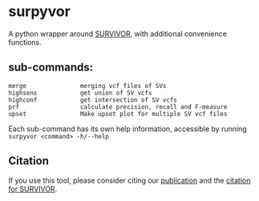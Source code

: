 # surpyvor
A python wrapper around [SURVIVOR](https://github.com/fritzsedlazeck/SURVIVOR), with additional convenience functions.


## sub-commands:
    merge               merging vcf files of SVs
    highsens            get union of SV vcfs
    highconf            get intersection of SV vcfs
    prf                 calculate precision, recall and F-measure
    upset               Make upset plot for multiple SV vcf files

Each sub-command has its own help information, accessible by running `surpyvor <command> -h/--help`

## Citation
If you use this tool, please consider citing our [publication](https://genome.cshlp.org/content/early/2019/06/11/gr.244939.118.abstract) and the [citation for SURVIVOR](https://www.nature.com/articles/ncomms14061).
